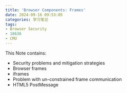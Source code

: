 ```yaml
---
title: 'Browser Components: Frames'
date: 2024-09-16 09:53:05
categories: 学习笔记
tags: 
- Browser Security
- 18636
- CMU
---
```


This Note contains: 

- Security problems and mitigation strategies
- Browser frames
- iframes 
- Problem with un-constrained frame communication
- HTML5 PostMessage

<!-- more -->
<!-- toc -->







 
